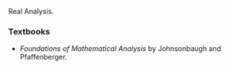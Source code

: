 Real Analysis.

### Textbooks
  - *Foundations of Mathematical Analysis* by Johnsonbaugh and Pfaffenberger.